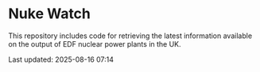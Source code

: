 # Nuke Watch

This repository includes code for retrieving the latest information available on the output of EDF nuclear power plants in the UK.

Last updated: 2025-08-16 07:14